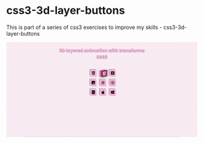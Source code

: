 # css3-3d-layer-buttons
This is part of a series of css3 exercises to improve my skills - css3-3d-layer-buttons

![Screenshot](css3-3d-layer-buttons.png)
